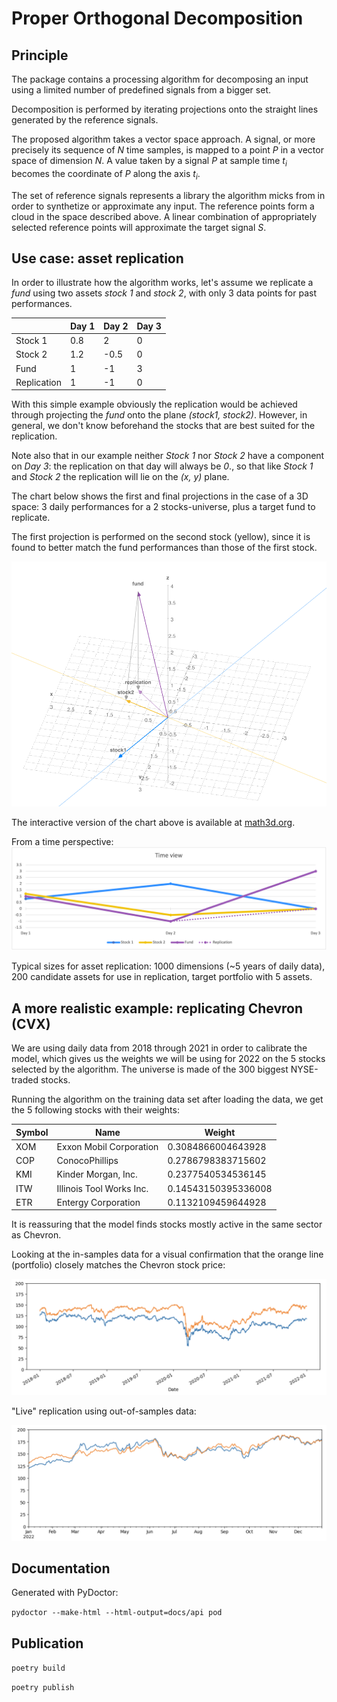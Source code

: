 # Proper Orthogonal Decomposition

## Principle
The package contains a processing algorithm for decomposing an input using
a limited number of predefined signals from a bigger set.

Decomposition is performed by iterating projections onto the straight lines
generated by the reference signals.

The proposed algorithm takes a vector space approach. A signal, or more 
precisely its sequence of _N_ time samples, is mapped to a point *P* 
in a vector space of dimension _N_. A value taken by a signal *P* at 
sample time _t<sub>i</sub>_ becomes the coordinate of *P* along
the axis _t<sub>i</sub>_.

The set of reference signals represents a library the algorithm micks from
in order to synthetize or approximate any input. The reference points form a 
cloud in the space described above. A linear combination of appropriately 
selected reference points will approximate the target signal *S*.

## Use case: asset replication

In order to illustrate how the algorithm works, let's assume we
replicate a _fund_ using two assets _stock 1_ and _stock 2_, with
only 3 data points for past performances.

|             | Day 1 | Day 2 | Day 3 |
|-------------|-------|-------|-------|
| Stock 1     | 0.8   | 2     | 0     |
| Stock 2     | 1.2   | -0.5  | 0     |
| Fund        | 1     | -1    | 3     |
| Replication | 1     | -1    | 0     |

With this simple example obviously the replication would be achieved through projecting the _fund_ onto the plane
_(stock1, stock2)_. However, in general, we don't know beforehand the stocks that are best suited for the replication.

Note also that in our example neither _Stock 1_ nor _Stock 2_ have a component on _Day 3_: the
replication on that day will always be _0_., so that like _Stock 1_ and _Stock 2_ the replication will
lie on the _(x, y)_ plane.

The chart below shows the first and final projections in the case of a 3D space:
3 daily performances for a 2 stocks-universe, plus a target fund to replicate.

The first projection is performed on the second stock (yellow), since it is found to better
match the fund performances than those of the first stock.

![Example showing the first and final projections in the case of a 3D space](docs/first_and_final_projections.png?raw=true "Example")

The interactive version of the chart above is available 
at [math3d.org](https://www.math3d.org/oXFLiVH54).

From a time perspective:
![Example showing the time series](docs/time-view.png?raw=true "Example as time series")

Typical sizes for asset replication: 1000 dimensions (~5 years of daily data), 200 candidate assets
for use in replication, target portfolio with 5 assets.

## A more realistic example: replicating Chevron (CVX)

We are using daily data from 2018 through 2021 in order to calibrate the model, which gives us the weights we will be 
using for 2022 on the 5 stocks selected by the algorithm. The universe is made of the 300 biggest NYSE-traded stocks.

Running the algorithm on the training data set after loading the data, we get the 5 following stocks with their weights:

| Symbol | Name                     | Weight              |
|--------|--------------------------|---------------------|
| XOM    | Exxon Mobil Corporation  | 0.3084866004643928  | 
| COP    | ConocoPhillips           | 0.2786798383715602  | 
| KMI    | Kinder Morgan, Inc.      | 0.2377540534536145  | 
| ITW    | Illinois Tool Works Inc. | 0.14543150395336008 | 
| ETR    | Entergy Corporation      | 0.1132109459644928  | 

It is reassuring that the model finds stocks mostly active in the same sector as Chevron.

Looking at the in-samples data for a visual confirmation that the orange line (portfolio) closely matches the
Chevron stock price:

![In-samples replication of Chevron](docs/in-samples-chevron.png?raw=true "In-samples replication of Chevron")

"Live" replication using out-of-samples data:

![Out-of-samples replication of Chevron](docs/out-of-samples-chevron.png?raw=true "Out-of-samples replication of Chevron")


## Documentation
Generated with PyDoctor:

`pydoctor --make-html --html-output=docs/api pod`


## Publication
`poetry build`

`poetry publish`

